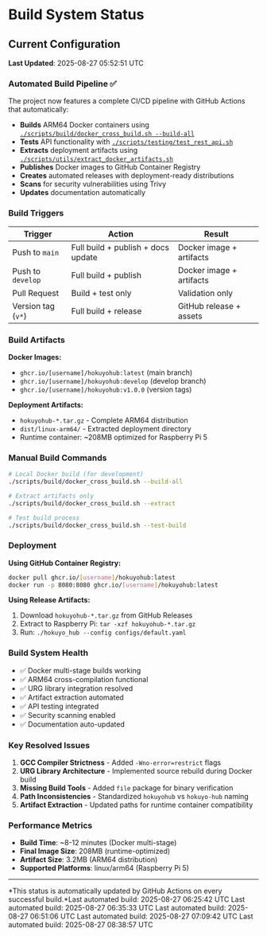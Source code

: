 # Build System Status

## Current Configuration

**Last Updated**: 2025-08-27 05:52:51 UTC

### Automated Build Pipeline ✅

The project now features a complete CI/CD pipeline with GitHub Actions that automatically:

- **Builds** ARM64 Docker containers using [`./scripts/build/docker_cross_build.sh --build-all`](../../scripts/build/docker_cross_build.sh)
- **Tests** API functionality with [`./scripts/testing/test_rest_api.sh`](../../scripts/testing/test_rest_api.sh)  
- **Extracts** deployment artifacts using [`./scripts/utils/extract_docker_artifacts.sh`](../../scripts/utils/extract_docker_artifacts.sh)
- **Publishes** Docker images to GitHub Container Registry
- **Creates** automated releases with deployment-ready distributions
- **Scans** for security vulnerabilities using Trivy
- **Updates** documentation automatically

### Build Triggers

| Trigger | Action | Result |
|---------|--------|---------|
| Push to `main` | Full build + publish + docs update | Docker image + artifacts |
| Push to `develop` | Full build + publish | Docker image + artifacts |
| Pull Request | Build + test only | Validation only |
| Version tag (`v*`) | Full build + release | GitHub release + assets |

### Build Artifacts

**Docker Images:**
- `ghcr.io/[username]/hokuyohub:latest` (main branch)
- `ghcr.io/[username]/hokuyohub:develop` (develop branch)
- `ghcr.io/[username]/hokuyohub:v1.0.0` (version tags)

**Deployment Artifacts:**
- `hokuyohub-*.tar.gz` - Complete ARM64 distribution
- `dist/linux-arm64/` - Extracted deployment directory
- Runtime container: ~208MB optimized for Raspberry Pi 5

### Manual Build Commands

```bash
# Local Docker build (for development)
./scripts/build/docker_cross_build.sh --build-all

# Extract artifacts only
./scripts/build/docker_cross_build.sh --extract

# Test build process
./scripts/build/docker_cross_build.sh --test-build
```

### Deployment

**Using GitHub Container Registry:**
```bash
docker pull ghcr.io/[username]/hokuyohub:latest
docker run -p 8080:8080 ghcr.io/[username]/hokuyohub:latest
```

**Using Release Artifacts:**
1. Download `hokuyohub-*.tar.gz` from GitHub Releases
2. Extract to Raspberry Pi: `tar -xzf hokuyohub-*.tar.gz`  
3. Run: `./hokuyo_hub --config configs/default.yaml`

### Build System Health

- ✅ Docker multi-stage builds working
- ✅ ARM64 cross-compilation functional  
- ✅ URG library integration resolved
- ✅ Artifact extraction automated
- ✅ API testing integrated
- ✅ Security scanning enabled
- ✅ Documentation auto-updated

### Key Resolved Issues

1. **GCC Compiler Strictness** - Added `-Wno-error=restrict` flags
2. **URG Library Architecture** - Implemented source rebuild during Docker build
3. **Missing Build Tools** - Added `file` package for binary verification  
4. **Path Inconsistencies** - Standardized `hokuyohub` vs `hokuyo-hub` naming
5. **Artifact Extraction** - Updated paths for runtime container compatibility

### Performance Metrics

- **Build Time**: ~8-12 minutes (Docker multi-stage)
- **Final Image Size**: 208MB (runtime-optimized)
- **Artifact Size**: 3.2MB (ARM64 distribution)
- **Supported Platforms**: linux/arm64 (Raspberry Pi 5)

---

*This status is automatically updated by GitHub Actions on every successful build.*Last automated build: 2025-08-27 06:25:42 UTC
Last automated build: 2025-08-27 06:35:33 UTC
Last automated build: 2025-08-27 06:51:06 UTC
Last automated build: 2025-08-27 07:09:42 UTC
Last automated build: 2025-08-27 08:38:57 UTC
